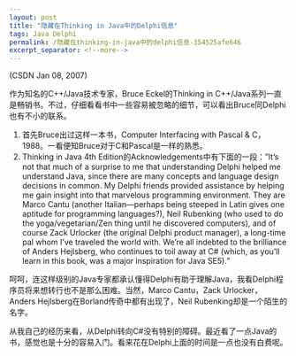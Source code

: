 ```yaml
---
layout: post
title: "隐藏在Thinking in Java中的Delphi信息"
tags: Java Delphi
permalink: /隐藏在thinking-in-java中的delphi信息-354525afe646
excerpt_separator: <!--more-->
---
```

(CSDN Jan 08, 2007)

作为知名的C++/Java技术专家，Bruce Eckel的Thinking in C++/Java系列一直是畅销书。不过，仔细看看书中一些容易被忽略的细节，可以看出Bruce同Delphi也有不小的联系。
<!--more-->

1. 首先Bruce出过这样一本书，Computer Interfacing with Pascal & C，1988。一看便知Bruce对于C和Pascal是一样的熟悉。
2. Thinking in Java 4th Edition的Acknowledgements中有下面的一段：”It’s not that much of a surprise to me that understanding Delphi helped me understand Java, since there are many concepts and language design decisions in common. My Delphi friends provided assistance by helping me gain insight into that marvelous programming environment. They are Marco Cantu (another Italian―perhaps being steeped in Latin gives one aptitude for programming languages?), Neil Rubenking (who used to do the yoga/vegetarian/Zen thing until he discovered computers), and of course Zack Urlocker (the original Delphi product manager), a long-time pal whom I’ve traveled the world with. We’re all indebted to the brilliance of Anders Hejlsberg, who continues to toil away at C# (which, as you’ll learn in this book, was a major inspiration for Java SE5).”

呵呵，连这样级别的Java专家都承认懂得Delphi有助于理解Java，我看Delphi程序员将来想转行也不是那么困难。当然，Marco Cantu，Zack Urlocker，Anders Hejlsberg在Borland传奇中都有出现了，Neil Rubenking却是一个陌生的名字。

从我自己的经历来看，从Delphi转向C#没有特别的障碍。最近看了一点Java的书，感觉也是十分的容易入门。看来花在Delphi上面的时间是一点也没有白费呢。